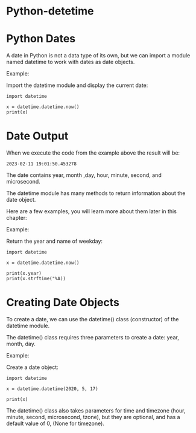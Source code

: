# Python-detetime
# Python Dates
A date in Python is not a data type of its own, but we can import a module named datetime to work with dates as date objects.

Example:

Import the datetime module and display the current date:

    import datetime

    x = datetime.datetime.now()
    print(x)


# Date Output
When we execute the code from the example above the result will be:

    2023-02-11 19:01:50.453278

The date contains year, month ,day, hour, minute, second, and microsecond.

The datetime module has many methods to return information about the date object.

Here are a few examples, you will learn more about them later in this chapter:

Example:

Return the year and name of weekday:

    import datetime 

    x = datetime.datetime.now()

    print(x.year)
    print(x.strftime("%A))


# Creating Date Objects
To create a date, we can use the datetime() class (constructor) of the datetime module.

The datetime() class requires three parameters to create a date: year, month, day.

Example:

Create a date object:

    import datetime

    x = datetime.datetime(2020, 5, 17)

    print(x)


The datetime() class also takes parameters for time and timezone (hour, minute, second, microsecond, tzone), but they are optional, and has a default value of 0, (None for timezone).


